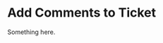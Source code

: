 [title]: # (Add Comments to Ticket)
[tags]: # (XXX)
[priority]: # (6175)
# Add Comments to Ticket
Something here.
